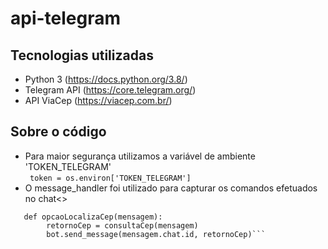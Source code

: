 # api-telegram


## Tecnologias utilizadas
  * Python 3 (https://docs.python.org/3.8/)
  * Telegram API (https://core.telegram.org/)
  * API ViaCep (https://viacep.com.br/)
  
## Sobre o código
  * Para maior segurança utilizamos a variável de ambiente 'TOKEN_TELEGRAM'<br>
    ``` token = os.environ['TOKEN_TELEGRAM']```
  * O message_handler foi utilizado para capturar os comandos efetuados no chat<>
  ```@bot.message_handler(commands=["consultarcep"])
     def opcaoLocalizaCep(mensagem):
          retornoCep = consultaCep(mensagem)
          bot.send_message(mensagem.chat.id, retornoCep)```
    

